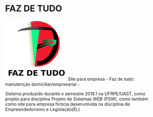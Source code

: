 # FAZ DE TUDO
<img src = "res/logo-faz-de-tudo.png" width= 200px height = 200px>
Site para empresa - Faz de tudo: manutenção domiciliar/empresarial -

</p>Sistema produzido durante o semestre 2019.1 na UFRPE/UAST, como projeto para disciplina Projeto de Sistemas WEB (PSW), como também como site para empresa fictícia desenvolvida na disciplina de Empreendedorismo e Legislação(EL)</p>
